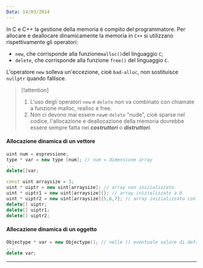 ```yaml
---
Data: 14/03/2024
---
```

In C e C++ la gestione della memoria è compito del programmatore.
Per allocare e deallocare dinamicamente la memoria in `C++` si utilizzano rispettivamente gli operatori:
- `new`, che corrisponde alla funzione`malloc()`del linguaggio `C`;
- `delete`, che corrisponde alla funzione `free()` del linguaggio `C`.

L'operatore `new` solleva un'eccezione, cioè `bad-alloc`, non sostituisce `nullptr` quando fallisce.

>[!attention] 
>1. L'uso degli operatori `new` e `delete` non va combinato con chiamate a funzione malloc, realloc e free.
>2. Non ci devono mai essere `new`e `delete` "nude", cioè sparse nel codice, l'allocazione e deallocazione della memoria dovrebbe essere sempre fatta nei ***costruttori*** o ***distruttori***.

#### Allocazione dinamica di un vettore
```cpp
uint num = espressione;
type * var = new type [num]; // num = dimensione array
...
delete[]var;
```

```cpp
const uint arraysize = 3;
uint * uiptr = new uint[arraysize]; // array non inizializzato
uint * uiptr1 = new uint[arraysize]{}; // array inizializzato a 0
uint * uiptr2 = new uint[arraysize]{5,6,7}; // array inizializzato con 5,6,7
delete[] uiptr;
delete[] uiptr1;
delete[] uiptr2;
```

#### Allocazione dinamica di un oggetto
```cpp
Objectype * var = new Objectype(); // nelle () eventuale valore di default
...
delete var;
```
---
